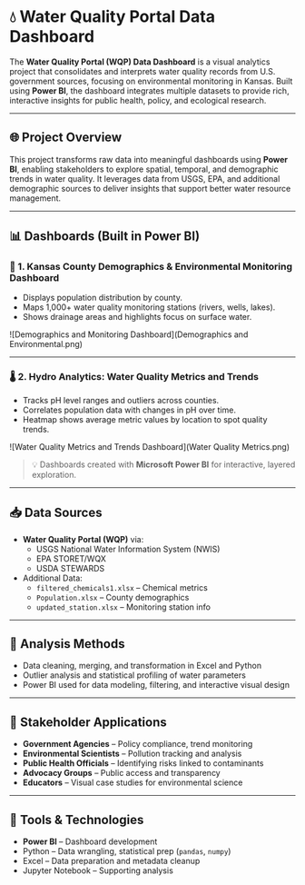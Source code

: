 # 💧 Water Quality Portal Data Dashboard

The **Water Quality Portal (WQP) Data Dashboard** is a visual analytics project that consolidates and interprets water quality records from U.S. government sources, focusing on environmental monitoring in Kansas. Built using **Power BI**, the dashboard integrates multiple datasets to provide rich, interactive insights for public health, policy, and ecological research.

---

## 🌐 Project Overview

This project transforms raw data into meaningful dashboards using **Power BI**, enabling stakeholders to explore spatial, temporal, and demographic trends in water quality. It leverages data from USGS, EPA, and additional demographic sources to deliver insights that support better water resource management.

---

## 📊 Dashboards (Built in Power BI)

### 📍 1. Kansas County Demographics & Environmental Monitoring Dashboard

- Displays population distribution by county.
- Maps 1,000+ water quality monitoring stations (rivers, wells, lakes).
- Shows drainage areas and highlights focus on surface water.

![Demographics and Monitoring Dashboard](Demographics and Environmental.png)

---

### 🌡️ 2. Hydro Analytics: Water Quality Metrics and Trends

- Tracks pH level ranges and outliers across counties.
- Correlates population data with changes in pH over time.
- Heatmap shows average metric values by location to spot quality trends.

![Water Quality Metrics and Trends Dashboard](Water Quality Metrics.png)

> 💡 Dashboards created with **Microsoft Power BI** for interactive, layered exploration.

---

## 📥 Data Sources

- **Water Quality Portal (WQP)** via:
  - USGS National Water Information System (NWIS)
  - EPA STORET/WQX
  - USDA STEWARDS
- Additional Data:
  - `filtered_chemicals1.xlsx` – Chemical metrics
  - `Population.xlsx` – County demographics
  - `updated_station.xlsx` – Monitoring station info

---

## 🔬 Analysis Methods

- Data cleaning, merging, and transformation in Excel and Python
- Outlier analysis and statistical profiling of water parameters
- Power BI used for data modeling, filtering, and interactive visual design

---

## 🎯 Stakeholder Applications

- **Government Agencies** – Policy compliance, trend monitoring
- **Environmental Scientists** – Pollution tracking and analysis
- **Public Health Officials** – Identifying risks linked to contaminants
- **Advocacy Groups** – Public access and transparency
- **Educators** – Visual case studies for environmental science

---

## 🧰 Tools & Technologies

- **Power BI** – Dashboard development
- Python – Data wrangling, statistical prep (`pandas`, `numpy`)
- Excel – Data preparation and metadata cleanup
- Jupyter Notebook – Supporting analysis 


